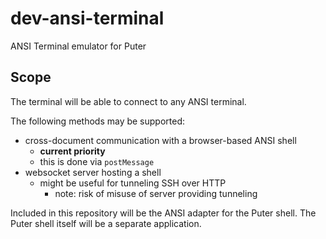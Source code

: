 # dev-ansi-terminal

ANSI Terminal emulator for Puter

## Scope

The terminal will be able to connect to any ANSI terminal.

The following methods may be supported:
- cross-document communication with a browser-based ANSI shell
  - **current priority**
  - this is done via `postMessage`
- websocket server hosting a shell
  - might be useful for tunneling SSH over HTTP
    - note: risk of misuse of server providing tunneling

Included in this repository will be the ANSI adapter for
the Puter shell. The Puter shell itself will be a separate
application.

